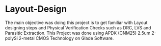 # Layout-Design
The main objective was doing this project is to get familiar with Layout designing steps and Physical Verification Checks such as DRC, LVS and Parasitic Extraction. This Project was done using APDK (CNM25) 2.5um 2-polySi 2-metal CMOS Technology on Glade Software.
